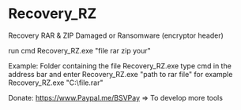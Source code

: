 # Recovery_RZ
Recovery RAR &amp; ZIP Damaged or Ransomware (encryptor header)

run cmd Recovery_RZ.exe "file rar zip your"

Example:
Folder containing the file Recovery_RZ.exe 
type cmd in the address bar and enter Recovery_RZ.exe "path to rar file"
for example Recovery_RZ.exe "C:\file.rar"

Donate: https://www.Paypal.me/BSVPay
=> To develop more tools
